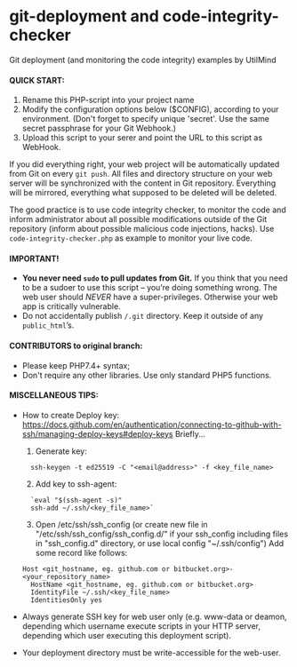 # git-deployment and code-integrity-checker

Git deployment (and monitoring the code integrity) examples by UtilMind

#### QUICK START:
1. Rename this PHP-script into your project name
2. Modify the configuration options below ($CONFIG), according to your environment. (Don't forget to specify unique 'secret'. Use the same secret passphrase for your Git Webhook.)
3. Upload this script to your serer and point the URL to this script as WebHook.

If you did everything right, your web project will be automatically updated from Git on every `git push`. All files and directory structure on your web server will be synchronized with the content in Git repository. Everything will be mirrored, everything what supposed to be deleted will be deleted.

The good practice is to use code integrity checker, to monitor the code and inform administrator about all possible modifications outside of the Git repository (inform about possible malicious code injections, hacks). Use `code-integrity-checker.php` as example to monitor your live code.

#### IMPORTANT!
* <b>You never need `sudo` to pull updates from Git.</b> If you think that you need to be a sudoer to use this script – you’re doing something wrong. The web user should _NEVER_ have a super-privileges. Otherwise your web app is critically vulnerable.
* Do not accidentally publish `/.git` directory. Keep it outside of any `public_html`’s.

#### CONTRIBUTORS to original branch:
* Please keep PHP7.4+ syntax;
* Don't require any other libraries. Use only standard PHP5 functions.

#### MISCELLANEOUS TIPS:
* How to create Deploy key: https://docs.github.com/en/authentication/connecting-to-github-with-ssh/managing-deploy-keys#deploy-keys
  Briefly...
  
  1. Generate key:
    ```
      ssh-keygen -t ed25519 -C "<email@address>" -f <key_file_name>
    ```
  2. Add key to ssh-agent:
    ```
      `eval "$(ssh-agent -s)"
      ssh-add ~/.ssh/<key_file_name>`
    ```
  3. Open /etc/ssh/ssh_config (or create new file in "/etc/ssh/ssh_config/ssh_config.d/" if your ssh_config including files in "ssh_config.d" directory, or use local config "~/.ssh/config")
  Add some record like follows:
    ```
    Host <git_hostname, eg. github.com or bitbucket.org>-<your_repository_name>
      HostName <git_hostname, eg. github.com or bitbucket.org>
      IdentityFile ~/.ssh/<key_file_name>
      IdentitiesOnly yes
    ```
* Always generate SSH key for web user only (e.g. www-data or deamon, depending which username execute scripts in your HTTP server, depending which user executing this deployment script).
* Your deployment directory must be write-accessible for the web-user.

